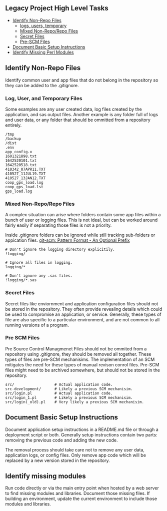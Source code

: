 ## Legacy Project High Level Tasks
- [Identify Non-Repo Files](#identify-non-repo-files)
  - [logs, users, temporary](#log-user-and-temporary-files)
  - [Mixed Non-Repo/Repo Files](#mixed-non-reporepo-files)
  - [Secret Files](#secret-files)
  - [Pre-SCM Files](#pre-scm-files)
- [Document Basic Setup Instructions](#document-basic-setup-instructions)
- [Identify Missing Perl Modules](#document-basic-setup-instructions)


## Identify Non-Repo Files
Identify common user and app files that do not belong in the repository so they can be added to the .gitignore.

### Log, User, and Temporary Files
Some examples are any user created data, log files created by the application, and sas output files.  Another example is any folder full of logs and user data, or any folder that should be ommitted from a repository entirely.

```
/tmp
/backup
/dist
.env
app_config.x
1601321898.txt
1642520101.txt
1642520518.txt
410342_07APR11.TXT
410527_11JUL19.TXT
410527_13JAN12.TXT
coop_gps_load.log
coop_gps_load.lst
gps_load.log
```

### Mixed Non-Repo/Repo Files
A complex situation can arise where folders contain some app files within a bunch of user or logging files.  This is not ideal, but can be worked around fairly easily if separating those files is not a priority.

Inside .gitignore folders can be ignored while still tracking sub-folders or appication files.  [git-scm: Pattern Format - An Optional Prefix](https://git-scm.com/docs/gitignore/2.16.6#_pattern_format)

```
# Don't ignore the logging directory explicitily.
!logging/

# Ignore all files in logging.
logging/*

# Don't ignore any .sas files.
!logging/*.sas
```

### Secret Files
Secret files like enviornment and application configuration files should not be stored in the repository.  They often provide revealing details which could be used to compromise an application, or service.  Generally, these types of file are also specific to a particular environment, and are not common to all running versions of a program.

### Pre SCM Files
Pre Source Control Managmenet Files should not be ommited from a repository using .gitignore, they should be removed all together.  These types of files are pre-SCM mechanisims.  The implementation of an SCM mitigates the need for these types of manual revison conrol files.  Pre-SCM files might need to be archived somewhere, but should not be stored in the repository.

```
src/                  # Actual application code.
src-development/      # Likely a previous SCM mechanisim.
src/login.pl          # Actual application code.
src/login_1.pl        # Likely a previous SCM mechanisim.
src/login(_old).pl    # Very likely a previous SCM mechanisim.
```

## Document Basic Setup Instructions
Document application setup instructions in a README.md file or through a deployment script or both.  Generally setup instructions contain two parts: removing the previous code and adding the new code.

The removal process should take care not to remove any user data, application logs, or config files.  Only remove app code which will be replaced by a new version stored in the repository.

## Identify missing modules
Run code directly or via the main entry point when hosted by a web server to find missing modules and libraries.  Document those missing files.  If building an environment, update the current environment to include those modules and libraries.
